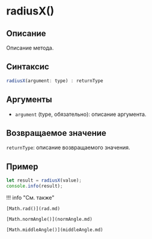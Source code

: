 # radiusX()

## Описание
Описание метода.

## Синтаксис
```javascript
radiusX(argument: type) : returnType
```

## Аргументы
- `argument` (type, обязательно): описание аргумента.

## Возвращаемое значение
`returnType`: описание возвращаемого значения.

## Пример
```javascript linenums="1"
let result = radiusX(value);
console.info(result);
```

!!! info "См. также"

    [Math.rad()](rad.md)

    [Math.normAngle()](normAngle.md)

    [Math.middleAngle()](middleAngle.md)
